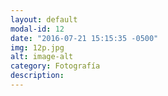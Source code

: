 ```yaml
---
layout: default
modal-id: 12
date: "2016-07-21 15:15:35 -0500"
img: 12p.jpg
alt: image-alt
category: Fotografía
description:
---
```

